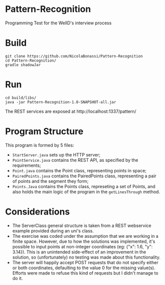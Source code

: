 # Pattern-Recognition
Programming Test for the WellD's interview process

# Build

    git clone https://github.com/NicolaBonassi/Pattern-Recognition
    cd Pattern-Recognition/
    gradle shadowJar

# Run

    cd build/libs/
    java -jar Pattern-Recognition-1.0-SNAPSHOT-all.jar

The REST services are exposed at http://localhost:1337/pattern/ 
    
# Program Structure
This program is formed by 5 files:
- `StartServer.java` sets up the HTTP server;
- `PointService.java` contains the REST API, as specified by the requirements;
- `Point.java` contains the Point class, representing points in space;
- `PairedPoints.java` contains the PairedPoints class, representing a pair of points and the segment they form;
- `Points.Java` contains the Points class, represeting a set of Points, and also holds the main logic of the program in the `getLinesThrough` method.


# Considerations

- The ServerClass general structure is taken from a REST webservice example provided during an uni's class.  
- The exercise was coded under the assumption that we are working in a finite space. However, due to how the solutions was implemented, it's possible to input points at non-integer coordinates (eg: {"x": 1.6, "y": 3.14}). This is an unintended side-effect of an improvement in the solution, so (unfortunately) no testing was made about this functionality.
- The server will happily accept POST requests that do not specify either or both coordinates, defaulting to the value 0 for the missing value(s). Efforts were made to refuse this kind of requests but I didn't manage to do it.
